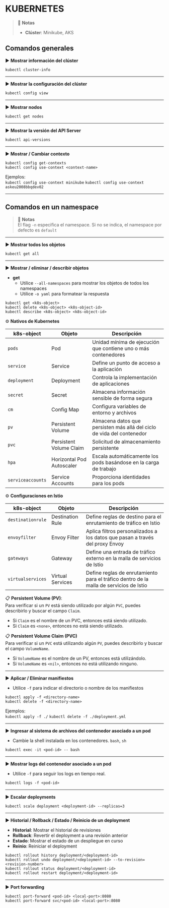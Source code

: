 # KUBERNETES

> 📌 **Notas**
> - **Clúster**: Minikube, AKS

## Comandos generales

▶️ **Mostrar información del clúster**
```shell script 
kubectl cluster-info
```

----

▶️ **Mostrar la configuración del clúster**
```shell script 
kubectl config view 
```

----

▶️ **Mostrar nodos**
```shell script 
kubectl get nodes 
```

----

▶️ **Mostrar la versión del API Server**
```shell script 
kubectl api-versions
```

----

▶️ **Mostrar / Cambiar contexto**
```shell script 
kubectl config get-contexts
kubectl config use-context <context-name>
```
Ejemplos:<br>
`kubectl config use-context minikube`
`kubectl config use-context askeu2008bbqdev02`

----

## Comandos en un namespace
> 📌 **Notas**
> <br>El flag `-n` especifica el namespace. Si no se indica, el namespace por defecto es `default`

----

▶️ **Mostrar todos los objetos**
```shell script 
kubectl get all
```

----

▶️ **Mostrar / eliminar / describir objetos**
- **get**
  - Utilice `--all-namespaces` para mostrar los objetos de todos los namespaces
  - Utilice `-o yaml` para formatear la respuesta 
```shell script 
kubectl get <k8s-object>
kubectl delete <k8s-object> <k8s-object-id>
kubectl describe <k8s-object> <k8s-object-id>
```
⚙️ **Nativos de Kubernetes**

| k8s-object        | Objeto                    | Descripción                                                            |
|-------------------|---------------------------|------------------------------------------------------------------------|
| `pods`            | Pod                       | Unidad mínima de ejecución que contiene uno o más contenedores         |
| `service`         | Service                   | Define un punto de acceso a la aplicación                              |
| `deployment`      | Deployment                | Controla la implementación de aplicaciones                             |
| `secret`          | Secret                    | Almacena información sensible de forma segura                          |
| `cm`              | Config Map                | Configura variables de entorno y archivos                              |
| `pv`              | Persistent Volume         | Almacena datos que persisten más allá del ciclo de vida del contenedor |
| `pvc`             | Persistent Volume Claim   | Solicitud de almacenamiento persistente                                |
| `hpa`             | Horizontal Pod Autoscaler | Escala automáticamente los pods basándose en la carga de trabajo       |
| `serviceaccounts` | Service Accounts          | Proporciona identidades para los pods                                  |

⚙️ **Configuraciones en Istio**

| k8s-object        | Objeto           | Descripción                                                                            |
|-------------------|------------------|----------------------------------------------------------------------------------------|
| `destinationrule` | Destination Rule | Define reglas de destino para el enrutamiento de tráfico en Istio                      |
| `envoyfilter`     | Envoy Filter     | Aplica filtros personalizados a los datos que pasan a través del proxy Envoy           |
| `gateways`        | Gateway          | Define una entrada de tráfico externo en la malla de servicios de Istio                |
| `virtualservices` | Virtual Services | Define reglas de enrutamiento para el tráfico dentro de la malla de servicios de Istio |

📋 **Persistent Volume (PV)**:
<br>Para verificar si un `PV` está siendo utilizado por algún `PVC`, puedes describirlo y buscar el campo `Claim`.
- Si `Claim` es el nombre de un PVC, entonces está siendo utilizado.
- Si `Claim` es `<none>`, entonces no está siendo utilizado.

📋 **Persistent Volume Claim (PVC)**
<br> Para verificar si un `PVC` está utilizando algún `PV`, puedes describirlo y buscar el campo `VolumeName`.
- Si `VolumeName` es el nombre de un PV, entonces está utilizándolo.
- Si `VolumeName` es `<nil>`, entonces no está utilizando ninguno.

----

▶️ **Aplicar / Eliminar manifiestos**
- Utilice `-f` para indicar el directorio o nombre de los manifiestos
```shell script 
kubectl apply -f <directory-name>
kubectl delete -f <directory-name>
```
Ejemplos: <br>
`kubectl apply -f ./`
`kubectl delete -f ./deployment.yml`

----

▶️ **Ingresar al sistema de archivos del contenedor asociado a un pod**
- Cambie la shell instalada en los contenedores. `bash`, `sh`
```shell script 
kubectl exec -it <pod-id> -- bash
```

----

▶️ **Mostrar logs del contenedor asociado a un pod**
- Utilice `-f` para seguir los logs en tiempo real. 
```shell script 
kubectl logs -f <pod-id>
```

----

▶️ **Escalar deployments**
```shell script 
kubectl scale deployment <deployment-id> --replicas=3
```

----

▶️ **Historial / Rollback / Estado / Reinicio de un deployment**
- **Historial**: Mostrar el historial de revisiones
- **Rollback**: Revertir el deployment a una revisión anterior
- **Estado**: Mostrar el estado de un despliegue en curso
- **Reinio**: Reiniciar el deployment
```shell script 
kubectl rollout history deployment/<deployment-id>
kubectl rollout undo deployment/<deployment-id> --to-revision=<revision-number>
kubectl rollout status deployment/<deployment-id>
kubectl rollout restart deployment/<deployment-id>
```

----

▶️ **Port forwarding**
```shell script 
kubectl port-forward <pod-id> <local-port>:8080
kubectl port-forward svc/<pod-id> <local-port>:8080
```
